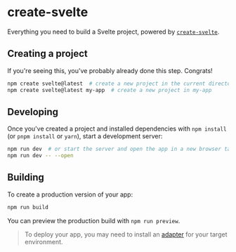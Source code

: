 # create-svelte

Everything you need to build a Svelte project, powered by [`create-svelte`](https://github.com/sveltejs/kit/tree/master/packages/create-svelte).

## Creating a project
If you're seeing this, you've probably already done this step. Congrats!
```bash
npm create svelte@latest  # create a new project in the current directory
npm create svelte@latest my-app  # create a new project in my-app
```

## Developing
Once you've created a project and installed dependencies with `npm install` (or `pnpm install` or `yarn`), start a development server:
```bash
npm run dev  # or start the server and open the app in a new browser tab
npm run dev -- --open
```

## Building
To create a production version of your app:
```bash
npm run build
```
You can preview the production build with `npm run preview`.

> To deploy your app, you may need to install an [adapter](https://kit.svelte.dev/docs/adapters) for your target environment.
